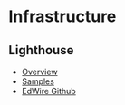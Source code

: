 # Infrastructure

## Lighthouse
- [Overview](https://docs.microsoft.com/en-us/azure/lighthouse/overview)
- [Samples](https://docs.microsoft.com/en-us/azure/lighthouse/samples/)
- [EdWire Github](https://github.com/EdWire/Infrastructure/tree/master/Lighthouse)
